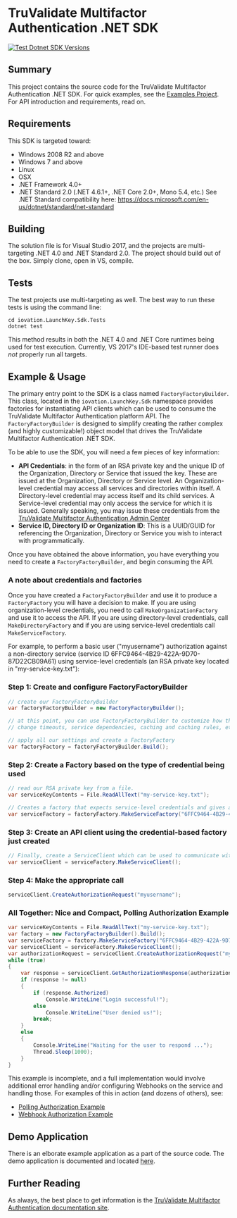 # TruValidate Multifactor Authentication .NET SDK

[![Test Dotnet SDK Versions](https://github.com/iovation/launchkey-dotnet/actions/workflows/test_dotnet_core_versions.yml/badge.svg)](https://github.com/iovation/launchkey-dotnet/actions/workflows/test_dotnet_core_versions.yml)

## Summary
This project contains the source code for the TruValidate Multifactor Authentication .NET SDK. For quick examples, see the [Examples Project](src/iovation.LaunchKey.Sdk.ExampleCli). For API introduction and requirements, read on.
## Requirements
This SDK is targeted toward:

- Windows 2008 R2 and above
- Windows 7 and above
- Linux
- OSX
- .NET Framework 4.0+
- .NET Standard 2.0 (.NET 4.6.1+, .NET Core 2.0+, Mono 5.4, etc.) See .NET Standard compatibility here: https://docs.microsoft.com/en-us/dotnet/standard/net-standard


## Building
The solution file is for Visual Studio 2017, and the projects are multi-targeting .NET 4.0 and .NET Standard 2.0. The project should build out of the box. Simply clone, open in VS, compile.

## Tests
The test projects use multi-targeting as well. The best way to run these tests is using the command line:

```
cd iovation.LaunchKey.Sdk.Tests
dotnet test
```

This method results in both the .NET 4.0 and .NET Core runtimes being used for test execution. Currently, VS 2017's IDE-based test runner does *not* properly run all targets.

## Example & Usage
The primary entry point to the SDK is a class named `FactoryFactoryBuilder`. This class, located in the `iovation.LaunchKey.Sdk` namespace provides factories for instantiating API clients which can be used to consume the TruValidate Multifactor Authentication platform API. The `FactoryFactoryBuilder` is designed to simplify creating the rather complex (and highly customizable!) object model that drives the TruValidate Multifactor Authentication .NET SDK.

To be able to use the SDK, you will need a few pieces of key information:

* **API Credentials**: in the form of an RSA private key and the unique ID of the Organization, Directory or Service that issued the key. These are issued at the Organization, Directory or Service level. An Organization-level credential may access all services and directories within itself. A Directory-level credential may access itself and its child services. A Service-level credential may only access the service for which it is issued. Generally speaking, you may issue these credentials from the [TruValidate Multifactor Authentication Admin Center](https://admin.launchkey.com)
* **Service ID, Directory ID or Organization ID**: This is a UUID/GUID for referencing the Organization, Directory or Service you wish to interact with programmatically.

Once you have obtained the above information, you have everything you need to create a `FactoryFactoryBuilder`, and begin consuming the API. 

### A note about credentials and factories
Once you have created a `FactoryFactoryBuilder` and use it to produce a `FactoryFactory` you will have a decision to make. If you are using organization-level credentials, you need to call `MakeOrganizationFactory` and use it to access the API. If you are using directory-level credentials, call `MakeDirectoryFactory` and if you are using service-level credentials call `MakeServiceFactory`.

For example, to perform a basic user ("myusername") authorization against a non-directory service (service ID 6FFC9464-4B29-422A-9D70-87D22CB09A61) using service-level credentials (an RSA private key located in "my-service-key.txt"):

### Step 1: Create and configure FactoryFactoryBuilder

```c#
// create our FactoryFactoryBuilder
var factoryFactoryBuilder = new FactoryFactoryBuilder();

// at this point, you can use FactoryFactoryBuilder to customize how the SDK functions:
// change timeouts, service dependencies, caching and caching rules, etc.

// apply all our settings and create a FactoryFactory
var factoryFactory = factoryFactoryBuilder.Build();
```

### Step 2: Create a Factory based on the type of credential being used
```C#
// read our RSA private key from a file.
var serviceKeyContents = File.ReadAllText("my-service-key.txt");

// Creates a factory that expects service-level credentials and gives access to the API clients which are valid for that level of credential
var serviceFactory = factoryFactory.MakeServiceFactory("6FFC9464-4B29-422A-9D70-87D22CB09A61", serviceKeyContents);
```

### Step 3: Create an API client using the credential-based factory just created
```C#
// Finally, create a ServiceClient which can be used to communicate with the /v3/services endpoints
var serviceClient = serviceFactory.MakeServiceClient();
```

### Step 4: Make the appropriate call
```c#
serviceClient.CreateAuthorizationRequest("myusername");
```

### All Together: Nice and Compact, Polling Authorization Example

```c#
var serviceKeyContents = File.ReadAllText("my-service-key.txt");
var factory = new FactoryFactoryBuilder().Build();
var serviceFactory = factory.MakeServiceFactory("6FFC9464-4B29-422A-9D70-87D22CB09A61", serviceKeyContents);
var serviceClient = serviceFactory.MakeServiceClient();
var authorizationRequest = serviceClient.CreateAuthorizationRequest("myusername");
while (true)
{
	var response = serviceClient.GetAuthorizationResponse(authorizationRequest.Id);
	if (response != null)
	{
		if (response.Authorized)
			Console.WriteLine("Login successful!");
		else
			Console.WriteLine("User denied us!");
		break;
	}
	else
	{
		Console.WriteLine("Waiting for the user to respond ...");
		Thread.Sleep(1000);
	}
}
```

This example is incomplete, and a full implementation would involve additional error handling and/or configuring Webhooks on the service and handling those. For examples of this in action (and dozens of others), see:

- [Polling Authorization Example](src/iovation.LaunchKey.Sdk.ExampleCli/ServiceExamples.cs#L117)
- [Webhook Authorization Example](src/iovation.LaunchKey.Sdk.ExampleCli/ServiceExamples.cs#L83)

## Demo Application
There is an elborate example application as a part of the source code. The demo application is documented and located [here](src/iovation.LaunchKey.Sdk.ExampleCli).

## Further Reading
As always, the best place to get information is the [TruValidate Multifactor Authentication documentation site](https://docs.launchkey.com).

